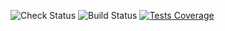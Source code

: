 ![Check Status](https://github.com/lyskouski/app-finance/actions/workflows/push_to_main.yml/badge.svg?branch=main) ![Build Status](https://github.com/lyskouski/app-finance/actions/workflows/build.yml/badge.svg) [![Tests Coverage](https://lyskouski.github.io/app-finance/coverage/coverage_badge.svg)](https://github.com/lyskouski/app-finance/actions)
